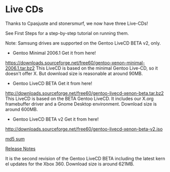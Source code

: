 # Live CDs

Thanks to Cpasjuste and stonersmurf, we now have three Live-CDs!

See First Steps for a step-by-step tutorial on running them.

Note: Samsung drives are supported on the Gentoo LiveCD BETA v2, only.

- Gentoo Minimal 2006.1 Get it from here!

https://downloads.sourceforge.net/free60/gentoo-xenon-minimal-2006.1.tar.bz2
This LiveCD is based on the minimal Gentoo Live-CD, so it doesn't offer X.
But download size is reasonable at around 90MB.

- Gentoo LiveCD BETA Get it from here!

http://downloads.sourceforge.net/free60/gentoo-livecd-xenon-beta.tar.bz2
This LiveCD is based on the BETA Gentoo LiveCD. It includes our X.org
framebuffer driver and a Gnome Desktop environment. Download size is
around 600MB.

- Gentoo LiveCD BETA v2 Get it from here!

http://downloads.sourceforge.net/free60/gentoo-livecd-xenon-beta-v2.iso

[md5 sum](http://downloads.sourceforge.net/free60/gentoo-livecd-xenon-beta-v2.iso.md5)

[Release Notes](http://sourceforge.net/project/shownotes.php?group_id=139616&release_id=506402)

It is the second revision of the Gentoo LiveCD BETA including the latest kernel updates for the Xbox 360. Download size is around 621MB.


